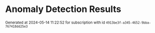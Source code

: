 # Anomaly Detection Results


<sup>Generated at 2024-05-14 11:22:52 for subscription with id `4913be3f-a345-4652-9bba-767418dd25e3`</sup>
